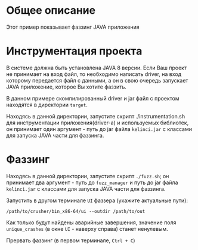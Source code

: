 # Общее описание

Этот пример показывает фаззинг JAVA приложения

# Инструментация проекта
В системе должна быть установлена JAVA 8 версии. Если Ваш проект не принимает на вход файл, то необходимо написать driver, 
на вход которому передается файл с данными, а он в свою очередь запускает JAVA приложение, которое Вы хотите фаззить.

В данном примере скомпилированный driver и jar файл с проектом находятся в директории `target`.

Находясь в данной директории, запустите скрипт ./instrumentation.sh для инструментации приложения(driver-а) и используемых библиотек,
он принимает один аргумент - путь до jar файла `kelinci.jar` с классами для запуска JAVA части для фаззинга.    

# Фаззинг

Находясь в данной директории, запустите скрипт `./fuzz.sh`;
он принимает два аргумент - путь до `fuzz_manager` и путь до jar файла `kelinci.jar` с классами для запуска JAVA части для фаззинга.

Запустить в другом терминале `UI` фаззера (укажите актуальные пути):
```shell
/path/to/crusher/bin_x86-64/ui --outdir /path/to/out
```

Как только будут найдены аварийные завершения, значение поля `unique_crashes` (в окне `UI` - наверху справа) станет ненулевым.

Прервать фаззинг (в первом терминале, `Ctrl + С`)
